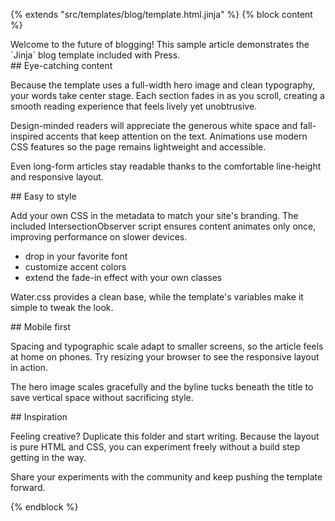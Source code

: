 {% extends "src/templates/blog/template.html.jinja" %}
{% block content %}
<section>
Welcome to the future of blogging! This sample article demonstrates the
`Jinja` blog template included with Press.
</section>

<section>
## Eye-catching content

Because the template uses a full-width hero image and clean typography,
your words take center stage. Each section fades in as you scroll, creating
a smooth reading experience that feels lively yet unobtrusive.

Design-minded readers will appreciate the generous white space and
fall-inspired accents that keep attention on the text. Animations use modern
CSS features so the page remains lightweight and accessible.

Even long-form articles stay readable thanks to the comfortable
line-height and responsive layout.
</section>

<section>
## Easy to style

Add your own CSS in the metadata to match your site's branding. The
included IntersectionObserver script ensures content animates only once,
improving performance on slower devices.

- drop in your favorite font
- customize accent colors
- extend the fade-in effect with your own classes

Water.css provides a clean base, while the template's variables make it
simple to tweak the look.
</section>

<section>
## Mobile first

Spacing and typographic scale adapt to smaller screens, so the article
feels at home on phones. Try resizing your browser to see the responsive
layout in action.

The hero image scales gracefully and the byline tucks beneath the title
to save vertical space without sacrificing style.
</section>

<section>
## Inspiration

Feeling creative? Duplicate this folder and start writing. Because the
layout is pure HTML and CSS, you can experiment freely without a build
step getting in the way.

Share your experiments with the community and keep pushing the template
forward.
</section>
{% endblock %}
